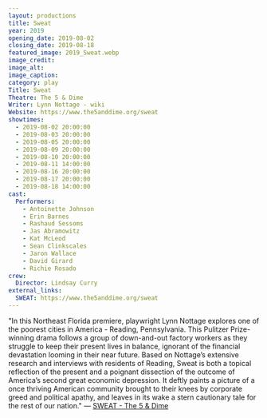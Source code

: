```yaml
---
layout: productions
title: Sweat
year: 2019
opening_date: 2019-08-02
closing_date: 2019-08-18
featured_image: 2019_Sweat.webp
image_credit: 
image_alt:
image_caption:
category: play
Title: Sweat
Theatre: The 5 & Dime
Writer: Lynn Nottage - wiki
Website: https://www.the5anddime.org/sweat
showtimes: 
  - 2019-08-02 20:00:00
  - 2019-08-03 20:00:00
  - 2019-08-05 20:00:00
  - 2019-08-09 20:00:00
  - 2019-08-10 20:00:00
  - 2019-08-11 14:00:00
  - 2019-08-16 20:00:00
  - 2019-08-17 20:00:00
  - 2019-08-18 14:00:00
cast:
  Performers: 
    - Antoinette Johnson
    - Erin Barnes
    - Rashaud Sessoms
    - Jas Abramowitz
    - Kat McLeod
    - Sean Clinkscales
    - Jaron Wallace
    - David Girard
    - Richie Rosado
crew:
  Director: Lindsay Curry
external_links:
  SWEAT: https://www.the5anddime.org/sweat
---
```

"In this Northeast Florida premiere, playwright Lynn Nottage explores one of the poorest cities in America - Reading, Pennsylvania. This Pulitzer Prize-winning drama follows a group of down-and-out factory workers as they struggle to keep their present lives in balance, ignorant of the financial devastation looming in their near future. Based on Nottage’s extensive research and interviews with residents of Reading, Sweat is both a topical reflection of the present and a poignant dissection of the outcome of America’s second great economic depression. It deftly paints a picture of a once thriving American community brought to their knees by corporate greed and political apathy, and leaves in its wake a stern cautionary tale for the rest of our nation." — [SWEAT - The 5 & Dime](https://www.the5anddime.org/sweat)
